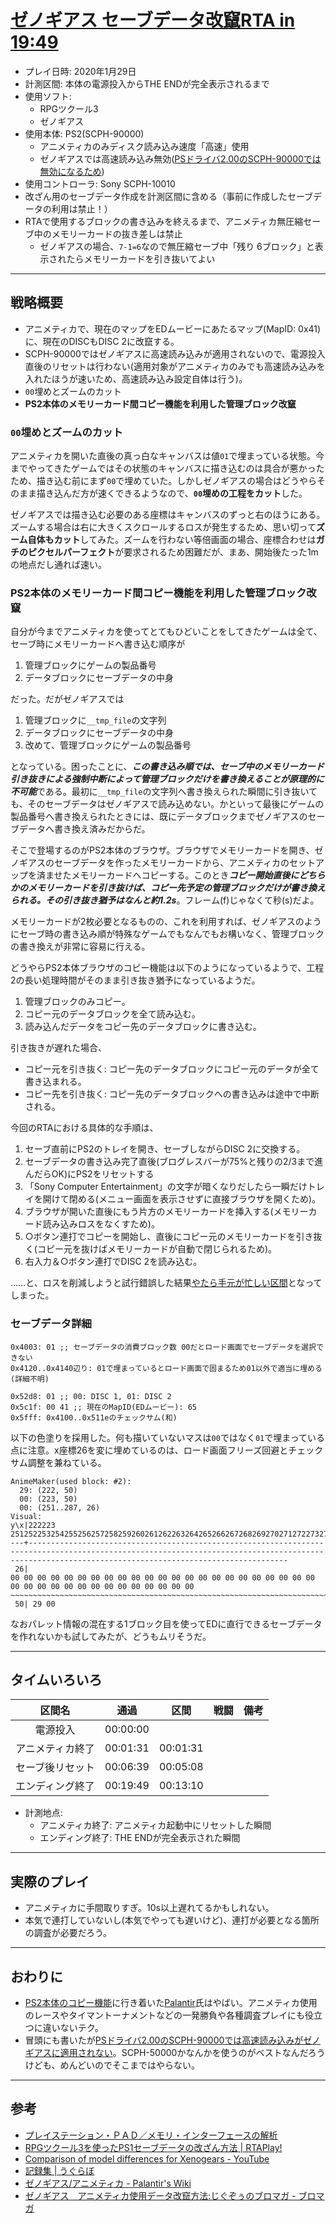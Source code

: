 # [ゼノギアス セーブデータ改竄RTA in 19:49](https://www.youtube.com/watch?v=OTb3aogFcIM)

- プレイ日時: 2020年1月29日
- 計測区間: 本体の電源投入からTHE ENDが完全表示されるまで
- 使用ソフト:
  - RPGツクール3
  - ゼノギアス
- 使用本体: PS2(SCPH-90000)
  - アニメティカのみディスク読み込み速度「高速」使用
  - ゼノギアスでは高速読み込み無効([PSドライバ2.00のSCPH-90000では無効になるため](https://www.youtube.com/watch?v=TvKFy7Wxbrk))
- 使用コントローラ: Sony SCPH-10010
- 改ざん用のセーブデータ作成を計測区間に含める（事前に作成したセーブデータの利用は禁止！）
- RTAで使用するブロックの書き込みを終えるまで、アニメティカ無圧縮セーブ中のメモリーカードの抜き差しは禁止
  - ゼノギアスの場合、`7-1=6`なので無圧縮セーブ中「残り 6ブロック」と表示されたらメモリーカードを引き抜いてよい

----

## 戦略概要

- アニメティカで、現在のマップをEDムービーにあたるマップ(MapID: 0x41)に、現在のDISCもDISC 2に改竄する。
- SCPH-90000ではゼノギアスに高速読み込みが適用されないので、電源投入直後のリセットは行わない(適用対象がアニメティカのみでも高速読み込みを入れたほうが速いため、高速読み込み設定自体は行う)。
- `00`埋めとズームのカット
- **PS2本体のメモリーカード間コピー機能を利用した管理ブロック改竄**

### `00`埋めとズームのカット

アニメティカを開いた直後の真っ白なキャンバスは値`01`で埋まっている状態。今までやってきたゲームではその状態のキャンバスに描き込むのは具合が悪かったため、描き込む前にまず`00`で埋めていた。しかしゼノギアスの場合はどうやらそのまま描き込んだ方が速くできるようなので、**`00`埋めの工程をカット**した。

ゼノギアスでは描き込む必要のある座標はキャンバスのずっと右のほうにある。ズームする場合は右に大きくスクロールするロスが発生するため、思い切って**ズーム自体もカット**してみた。ズームを行わない等倍画面の場合、座標合わせは**ガチのピクセルパーフェクト**が要求されるため困難だが、まあ、開始後たった1mの地点だし通れば速い。

### PS2本体のメモリーカード間コピー機能を利用した管理ブロック改竄

自分が今までアニメティカを使ってとてもひどいことをしてきたゲームは全て、セーブ時にメモリーカードへ書き込む順序が
1. 管理ブロックにゲームの製品番号
2. データブロックにセーブデータの中身

だった。だがゼノギアスでは

1. 管理ブロックに`__tmp_file`の文字列
2. データブロックにセーブデータの中身
3. 改めて、管理ブロックにゲームの製品番号

となっている。困ったことに、***この書き込み順では、セーブ中のメモリーカード引き抜きによる強制中断によって管理ブロックだけを書き換えることが原理的に不可能***である。最初に`__tmp_file`の文字列へ書き換えられた瞬間に引き抜いても、そのセーブデータはゼノギアスで読み込めない。かといって最後にゲームの製品番号へ書き換えられたときには、既にデータブロックまでゼノギアスのセーブデータへ書き換え済みだからだ。

そこで登場するのがPS2本体のブラウザ。ブラウザでメモリーカードを開き、ゼノギアスのセーブデータを作ったメモリーカードから、アニメティカのセットアップを済ませたメモリーカードへコピーする。このとき***コピー開始直後にどちらかのメモリーカードを引き抜けば、コピー先予定の管理ブロックだけが書き換えられる。その引き抜き猶予はなんと約1.2s***。フレーム(f)じゃなくて秒(s)だよ。

メモリーカードが2枚必要となるものの、これを利用すれば、ゼノギアスのようにセーブ時の書き込み順が特殊なゲームでもなんでもお構いなく、管理ブロックの書き換えが非常に容易に行える。

どうやらPS2本体ブラウザのコピー機能は以下のようになっているようで、工程2の長い処理時間がそのまま引き抜き猶予になっているようだ。
1. 管理ブロックのみコピー。
2. コピー元のデータブロックを全て読み込む。
3. 読み込んだデータをコピー先のデータブロックに書き込む。

引き抜きが遅れた場合、
- コピー元を引き抜く: コピー先のデータブロックにコピー元のデータが全て書き込まれる。
- コピー先を引き抜く: コピー先のデータブロックへの書き込みは途中で中断される。

今回のRTAにおける具体的な手順は、
1. セーブ直前にPS2のトレイを開き、セーブしながらDISC 2に交換する。
2. セーブデータの書き込み完了直後(ブログレスバーが75%と残りの2/3まで進んだらOK)にPS2をリセットする
3. 「Sony Computer Entertainment」の文字が暗くなりだしたら一瞬だけトレイを開けて閉める(メニュー画面を表示させずに直接ブラウザを開くため)。
4. ブラウザが開いた直後にもう片方のメモリーカードを挿入する(メモリーカード読み込みロスをなくすため)。
5. ○ボタン連打でコピーを開始し、直後にコピー元のメモリーカードを引き抜く(コピー元を抜けばメモリーカードが自動で閉じられるため)。
6. 右入力＆○ボタン連打でDISC 2を読み込む。

……と、ロスを削減しようと試行錯誤した結果[やたら手元が忙しい区間](https://www.twitch.tv/videos/543630005?t=00h06m30s)となってしまった。

### セーブデータ詳細

```
0x4003: 01 ;; セーブデータの消費ブロック数 00だとロード画面でセーブデータを選択できない
0x4120..0x4140辺り: 01で埋まっているとロード画面で固まるため01以外で適当に埋める(詳細不明)

0x52d8: 01 ;; 00: DISC 1, 01: DISC 2
0x5c1f: 00 41 ;; 現在のMapID(EDムービー): 65
0x5fff: 0x4100..0x511eのチェックサム(和)
```

以下の色塗りを採用した。何も描いていないマスは`00`ではなく`01`で埋まっている点に注意。x座標26を変に埋めているのは、ロード画面フリーズ回避とチェックサム調整を兼ねている。

```
AnimeMaker(used block: #2):
  29: (222, 50)
  00: (223, 50)
  00: (251..287, 26)
Visual:
y\x|222223                                                                                 251252253254255256257258259260261262263264265266267268269270271272273274275276277278279280281282283284285286287
---+------------------------------------------------------------------------------------------------------------------------------------------------------------------------------------------------------
 26|                                                                                        00 00 00 00 00 00 00 00 00 00 00 00 00 00 00 00 00 00 00 00 00 00 00 00 00 00 00 00 00 00 00 00 00 00 00 00 00
~~~~~~~~~~~~~~~~~~~~~~~~~~~~~~~~~~~~~~~~~~~~~~~~~~~~~~~~~~~~~~~~~~~~~~~~~~~~~~~~~~~~~~~~~~~~~~~~~~~~~~~~~~~~~~~~~~~~~~~~~~~~~~~~~~~~~~~~~~~~~~~~~~~~~~~~~~~~~~~~~~~~~~~~~~~~~~~~~~~~~~~~~~~~~~~~~~~~~~~~~~
 50| 29 00                                                                                                                                                                                                
```

なおパレット情報の混在する1ブロック目を使ってEDに直行できるセーブデータを作れないかも試してみたが、どうもムリそうだ。

----

## タイムいろいろ

|区間名|通過|区間|戦闘|備考|
|:---:|:---:|:---:|:---:|:---:|
|電源投入|00:00:00|||
|アニメティカ終了|00:01:31|00:01:31|||
|セーブ後リセット|00:06:39|00:05:08|||
|エンディング終了|00:19:49|00:13:10|||

- 計測地点:
  - アニメティカ終了: アニメティカ起動中にリセットした瞬間
  - エンディング終了: THE ENDが完全表示された瞬間

----

## 実際のプレイ

- アニメティカに手間取りすぎ。10s以上遅れてるかもしれない。
- 本気で連打していないし(本気でやっても遅いけど)、連打が必要となる箇所の調査が必要だろう。

----

## おわりに

- [PS2本体のコピー機能](http://www.palantir-k.net/palawiki/index.php?%E3%82%BC%E3%83%8E%E3%82%AE%E3%82%A2%E3%82%B9%2F%E3%82%A2%E3%83%8B%E3%83%A1%E3%83%86%E3%82%A3%E3%82%AB#rd2819e5)に行き着いた[Palantir](https://twitter.com/Palantir_K)氏はやばい。アニメティカ使用のレースやタイマントーナメントなどの一発勝負や各種調査プレイにも役立つに違いないテク。
- 冒頭にも書いたが[PSドライバ2.00のSCPH-90000では高速読み込みがゼノギアスに適用されない](https://www.youtube.com/watch?v=TvKFy7Wxbrk)。SCPH-50000かなんかを使うのがベストなんだろうけども、めんどいのでそこまではやらない。

----

## 参考

- [プレイステーション・ＰＡＤ／メモリ・インターフェースの解析](http://kaele.com/~kashima/games/ps_jpn.txt)
- [RPGツクール3を使ったPS1セーブデータの改ざん方法 | RTAPlay!](https://rta-play.info/tool/save-glitch/)
- [Comparison of model differences for Xenogears - YouTube](https://www.youtube.com/watch?v=TvKFy7Wxbrk)
- [記録集 | うぐらぼ](http://liveug.web.fc2.com/xenogears/speedrun/records.htm)
- [ゼノギアス/アニメティカ - Palantir's Wiki](http://www.palantir-k.net/palawiki/index.php?%E3%82%BC%E3%83%8E%E3%82%AE%E3%82%A2%E3%82%B9%2F%E3%82%A2%E3%83%8B%E3%83%A1%E3%83%86%E3%82%A3%E3%82%AB)
- [ゼノギアス　アニメティカ使用データ改竄方法:じぐぞぅのブロマガ - ブロマガ](https://ch.nicovideo.jp/Jiguzoooo/blomaga/ar1849949)
